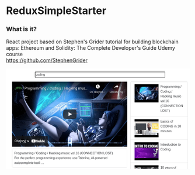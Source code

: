 # ReduxSimpleStarter
### What is it?

React project based on Stephen's Grider tutorial for building blockchain apps:
Ethereum and Solidity: The Complete Developer's Guide Udemy course
</br>
https://github.com/StephenGrider

![alt text](https://github.com/szymonstuszek/react-tutorial-stephen-grider/blob/master/reactube.png)

